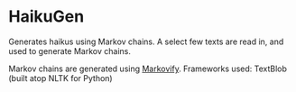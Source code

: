 # HaikuGen
<html>
Generates haikus using Markov chains. 
A select few texts are read in, and used to generate Markov chains.

Markov chains are generated using <a href="https://github.com/jsvine/markovify">Markovify</a>. 
Frameworks used: TextBlob (built atop NLTK for Python) 
</html>

